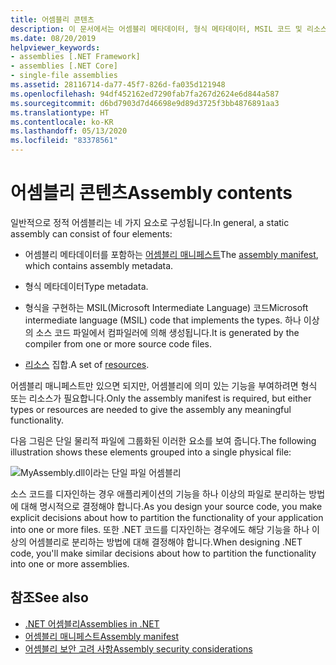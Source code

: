 ```yaml
---
title: 어셈블리 콘텐츠
description: 이 문서에서는 어셈블리 메타데이터, 형식 메타데이터, MSIL 코드 및 리소스를 포함할 수 있는 .NET 어셈블리의 콘텐츠에 대해 설명합니다.
ms.date: 08/20/2019
helpviewer_keywords:
- assemblies [.NET Framework]
- assemblies [.NET Core]
- single-file assemblies
ms.assetid: 28116714-da77-45f7-826d-fa035d121948
ms.openlocfilehash: 94df452162ed7290fab7fa267d2624e6d844a587
ms.sourcegitcommit: d6bd7903d7d46698e9d89d3725f3bb4876891aa3
ms.translationtype: HT
ms.contentlocale: ko-KR
ms.lasthandoff: 05/13/2020
ms.locfileid: "83378561"
---
```

# <a name="assembly-contents"></a><span data-ttu-id="204b7-103">어셈블리 콘텐츠</span><span class="sxs-lookup"><span data-stu-id="204b7-103">Assembly contents</span></span>

<span data-ttu-id="204b7-104">일반적으로 정적 어셈블리는 네 가지 요소로 구성됩니다.</span><span class="sxs-lookup"><span data-stu-id="204b7-104">In general, a static assembly can consist of four elements:</span></span>

- <span data-ttu-id="204b7-105">어셈블리 메타데이터를 포함하는 [어셈블리 매니페스트](manifest.md)</span><span class="sxs-lookup"><span data-stu-id="204b7-105">The [assembly manifest](manifest.md), which contains assembly metadata.</span></span>

- <span data-ttu-id="204b7-106">형식 메타데이터</span><span class="sxs-lookup"><span data-stu-id="204b7-106">Type metadata.</span></span>  

- <span data-ttu-id="204b7-107">형식을 구현하는 MSIL(Microsoft Intermediate Language) 코드</span><span class="sxs-lookup"><span data-stu-id="204b7-107">Microsoft intermediate language (MSIL) code that implements the types.</span></span> <span data-ttu-id="204b7-108">하나 이상의 소스 코드 파일에서 컴파일러에 의해 생성됩니다.</span><span class="sxs-lookup"><span data-stu-id="204b7-108">It is generated by the compiler from one or more source code files.</span></span>

- <span data-ttu-id="204b7-109">[리소스](../../framework/resources/index.md) 집합.</span><span class="sxs-lookup"><span data-stu-id="204b7-109">A set of [resources](../../framework/resources/index.md).</span></span>  

<span data-ttu-id="204b7-110">어셈블리 매니페스트만 있으면 되지만, 어셈블리에 의미 있는 기능을 부여하려면 형식 또는 리소스가 필요합니다.</span><span class="sxs-lookup"><span data-stu-id="204b7-110">Only the assembly manifest is required, but either types or resources are needed to give the assembly any meaningful functionality.</span></span>

<span data-ttu-id="204b7-111">다음 그림은 단일 물리적 파일에 그룹화된 이러한 요소를 보여 줍니다.</span><span class="sxs-lookup"><span data-stu-id="204b7-111">The following illustration shows these elements grouped into a single physical file:</span></span>

![MyAssembly.dll이라는 단일 파일 어셈블리](./media/contents/single-file-assembly.gif)

<span data-ttu-id="204b7-113">소스 코드를 디자인하는 경우 애플리케이션의 기능을 하나 이상의 파일로 분리하는 방법에 대해 명시적으로 결정해야 합니다.</span><span class="sxs-lookup"><span data-stu-id="204b7-113">As you design your source code, you make explicit decisions about how to partition the functionality of your application into one or more files.</span></span> <span data-ttu-id="204b7-114">또한 .NET 코드를 디자인하는 경우에도 해당 기능을 하나 이상의 어셈블리로 분리하는 방법에 대해 결정해야 합니다.</span><span class="sxs-lookup"><span data-stu-id="204b7-114">When designing .NET code, you'll make similar decisions about how to partition the functionality into one or more assemblies.</span></span>

## <a name="see-also"></a><span data-ttu-id="204b7-115">참조</span><span class="sxs-lookup"><span data-stu-id="204b7-115">See also</span></span>

- [<span data-ttu-id="204b7-116">.NET 어셈블리</span><span class="sxs-lookup"><span data-stu-id="204b7-116">Assemblies in .NET</span></span>](index.md)
- [<span data-ttu-id="204b7-117">어셈블리 매니페스트</span><span class="sxs-lookup"><span data-stu-id="204b7-117">Assembly manifest</span></span>](manifest.md)
- [<span data-ttu-id="204b7-118">어셈블리 보안 고려 사항</span><span class="sxs-lookup"><span data-stu-id="204b7-118">Assembly security considerations</span></span>](security-considerations.md)
